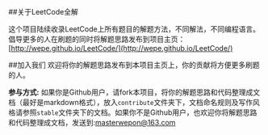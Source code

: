 ##关于LeetCode全解

这个项目陆续收录LeetCode上所有题目的解题方法，不同解法，不同编程语言。倡导更多的人在刷题的同时将解题思路发布到项目主页：[http://wepe.github.io/LeetCode/](http://wepe.github.io/LeetCode/)


##加入我们
欢迎将你的解题思路发布到本项目主页上，你的贡献将方便更多刷题的人。

**参与方式:**  如果你是Github用户，请fork本项目，将你的解题思路和代码整理成文档（最好是markdown格式），放入`contribute`文件夹下，文档命名规则及写作风格请参照`stable`文件夹下的文档。如果你不是Github用户，也欢迎你将解题思路和代码整理成文档，发送到:masterwepon@163.com


